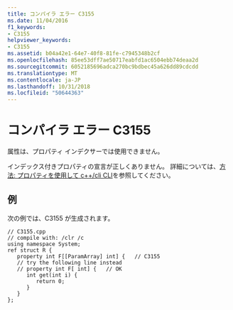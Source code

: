 ```yaml
---
title: コンパイラ エラー C3155
ms.date: 11/04/2016
f1_keywords:
- C3155
helpviewer_keywords:
- C3155
ms.assetid: b04a42e1-64e7-40f8-81fe-c7945348b2cf
ms.openlocfilehash: 85ee53dff7ae50717eabfd1ac6504ebb74deaa2d
ms.sourcegitcommit: 6052185696adca270bc9bdbec45a626dd89cdcdd
ms.translationtype: MT
ms.contentlocale: ja-JP
ms.lasthandoff: 10/31/2018
ms.locfileid: "50644363"
---
```

# <a name="compiler-error-c3155"></a>コンパイラ エラー C3155

属性は、プロパティ インデクサーでは使用できません。

インデックス付きプロパティの宣言が正しくありません。 詳細については、[方法: プロパティを使用して c++/cli CLI](../../dotnet/how-to-use-properties-in-cpp-cli.md)を参照してください。

## <a name="example"></a>例

次の例では、C3155 が生成されます。

```
// C3155.cpp
// compile with: /clr /c
using namespace System;
ref struct R {
   property int F[[ParamArray] int] {   // C3155
   // try the following line instead
   // property int F[ int] {   // OK
      int get(int i) {
         return 0;
      }
   }
};
```